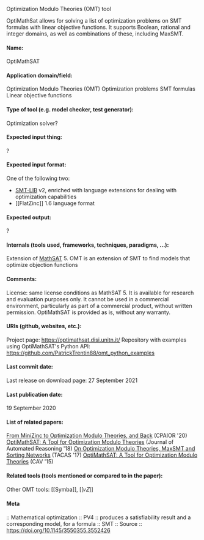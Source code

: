 Optimization Modulo Theories (OMT) tool

OptiMathSat allows for solving a list of optimization problems on SMT formulas with linear objective functions. It supports Boolean, rational and integer domains, as well as combinations of these, including MaxSMT.

#### Name:
OptiMathSAT

#### Application domain/field:
Optimization Modulo Theories (OMT)
Optimization problems
SMT formulas
Linear objective functions

#### Type of tool (e.g. model checker, test generator):
Optimization solver?

#### Expected input thing:
?

#### Expected input format:
One of the following two:
- [SMT-LIB](../../Formats/SMT-LIB.md) v2, enriched with language extensions for dealing with optimization capabilities
- [[FlatZinc]] 1.6 language format

#### Expected output:
?

#### Internals (tools used, frameworks, techniques, paradigms, ...):
Extension of [MathSAT](SMT/MathSAT.md) 5. 
OMT is an extension of SMT to find models that optimize objection functions

#### Comments:
License: same license conditions as MathSAT 5. It is available for research and evaluation purposes only. It cannot be used in a commercial environment, particularly as part of a commercial product, without written permission. OptiMathSAT is provided as is, without any warranty.

#### URIs (github, websites, etc.):
Project page: https://optimathsat.disi.unitn.it/
Repository with examples using OptiMathSAT's Python API: https://github.com/PatrickTrentin88/omt_python_examples

#### Last commit date:
Last release on download page: 27 September 2021

#### Last publication date:
19 September 2020

#### List of related papers:
[From MiniZinc to Optimization Modulo Theories, and Back](https://doi.org/10.1007/978-3-030-58942-4_10) (CPAIOR '20)
[OptiMathSAT: A Tool for Optimization Modulo Theories](https://doi.org/10.1007/s10817-018-09508-6) (Journal of Automated Reasoning '18)
[On Optimization Modulo Theories, MaxSMT and Sorting Networks](https://doi.org/10.1007/978-3-662-54580-5_14) (TACAS '17)
[OptiMathSAT: A Tool for Optimization Modulo Theories](https://doi.org/10.1007/978-3-319-21690-4_27) (CAV '15)

#### Related tools (tools mentioned or compared to in the paper):
Other OMT tools: [[Symba]], [[𝜈𝑍]]

#### Meta
:: Mathematical optimization
:: PV4 :: produces a satisfiability result and a corresponding model, for a formula
:: SMT
:: Source :: https://doi.org/10.1145/3550355.3552426
